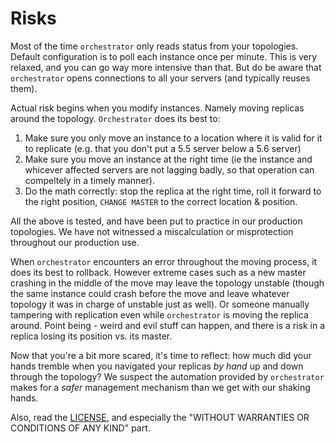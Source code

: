 # Risks

Most of the time `orchestrator` only reads status from your topologies. Default configuration is to poll each instance once per minute.
This is very relaxed, and you can go way more intensive than that. But do be aware that `orchestrator` opens connections to all your servers
(and typically reuses them).

Actual risk begins when you modify instances. Namely moving replicas around the topology. `Orchestrator` does its best to:

1. Make sure you only move an instance to a location where it is valid for it to replicate (e.g. that you don't put a 5.5 server below a 5.6 server)
2. Make sure you move an instance at the right time (ie the instance and whicever affected servers are not lagging badly, so that operation can compeltely in a timely manner).
3. Do the math correctly: stop the replica at the right time, roll it forward to the right position, `CHANGE MASTER` to the correct location & position.

All the above is tested, and have been put to practice in our production topologies. We have not witnessed a miscalculation or misprotection throughout our production use.

When `orchestrator` encounters an error throughout the moving process, it does its best to rollback. However extreme cases such as a new master crashing in the middle of the move
may leave the topology unstable (though the same instance could crash before the move and leave whatever topology it was in charge of unstable just as well).
Or someone manually tampering with replication even while `orchestrator` is moving the replica around. Point being - weird
and evil stuff can happen, and there is a risk in a replica losing its position vs. its master.

Now that you're a bit more scared, it's time to reflect: how much did your hands tremble when you navigated your replicas _by hand_ up and down through the topology?
We suspect the automation provided by `orchestrator` makes for a _safer_ management mechanism than we get with our shaking hands.

Also, read the [LICENSE](https://github.com/github/orchestrator/blob/master/LICENSE), and especially the "WITHOUT WARRANTIES OR CONDITIONS OF ANY KIND" part.
